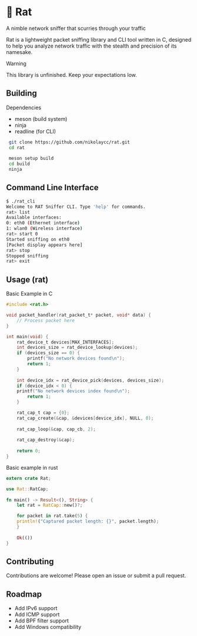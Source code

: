 # 🐀 Rat

A nimble network sniffer that scurries through your traffic

Rat is a lightweight packet sniffing library and CLI tool written in C, designed to help you analyze network traffic with the stealth and precision of its namesake.

> [!WARNING]
> This library is unfinished. Keep your expectations low.

## Building

Dependencies

* meson (build system)
* ninja
* readline (for CLI)

```bash
 git clone https://github.com/nikolaycc/rat.git
 cd rat
 
 meson setup build
 cd build
 ninja
```

## Command Line Interface

```bash
$ ./rat_cli
Welcome to RAT Sniffer CLI. Type 'help' for commands.
rat> list
Available interfaces:
0: eth0 (Ethernet interface)
1: wlan0 (Wireless interface)
rat> start 0
Started sniffing on eth0
[Packet display appears here]
rat> stop
Stopped sniffing
rat> exit
```

## Usage (rat)

Basic Example in C

```c
#include <rat.h>

void packet_handler(rat_packet_t* packet, void* data) {
	// Process packet here
}

int main(void) {
    rat_device_t devices[MAX_INTERFACES];
    int devices_size = rat_device_lookup(devices);
    if (devices_size == 0) {
        printf("No network devices found\n");
        return 1;
    }
    
    int device_idx = rat_device_pick(devices, devices_size);
    if (device_idx < 0) {
	printf("No network devices index found\n");
        return 1;
    }

    rat_cap_t cap = {0};
    rat_cap_create(&cap, &devices[device_idx], NULL, 0);
    
    rat_cap_loop(&cap, cap_cb, 2);
    
    rat_cap_destroy(&cap);
    
    return 0;
}
```

Basic example in rust

```rs
extern crate Rat;

use Rat::RatCap;
    
fn main() -> Result<(), String> {
    let rat = RatCap::new()?;

    for packet in rat.take(5) {
	println!("Captured packet length: {}", packet.length);
    }
    
    Ok(())
}
```

## Contributing

Contributions are welcome! Please open an issue or submit a pull request.

## Roadmap

*   Add IPv6 support
*   Add ICMP support
*   Add BPF filter support
*   Add Windows compatibility
